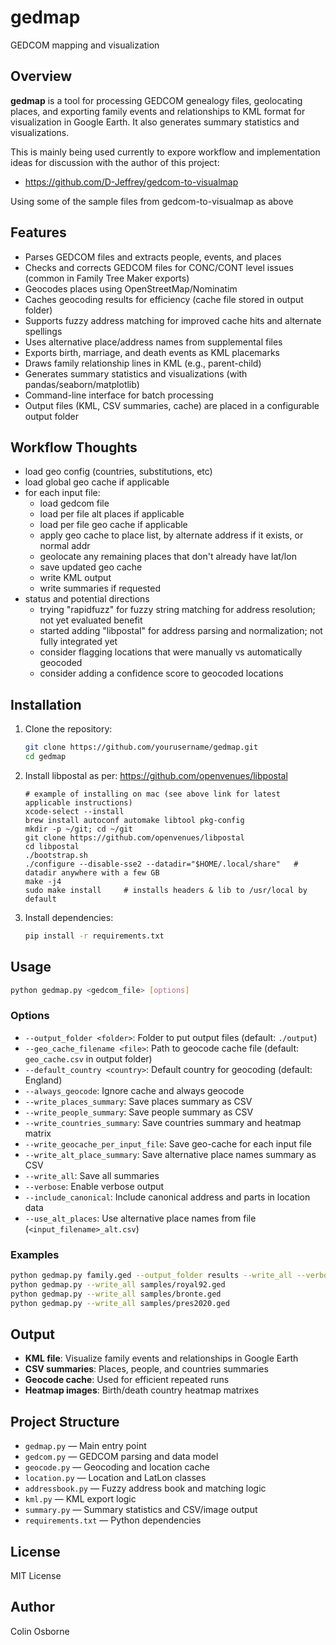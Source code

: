 # gedmap

GEDCOM mapping and visualization

## Overview

**gedmap** is a tool for processing GEDCOM genealogy files, geolocating places, and exporting family events and relationships to KML format for visualization in Google Earth. It also generates summary statistics and visualizations.

This is mainly being used currently to expore workflow and implementation ideas for discussion with the author of this project:
- https://github.com/D-Jeffrey/gedcom-to-visualmap

Using some of the sample files from gedcom-to-visualmap as above

## Features

- Parses GEDCOM files and extracts people, events, and places
- Checks and corrects GEDCOM files for CONC/CONT level issues (common in Family Tree Maker exports)
- Geocodes places using OpenStreetMap/Nominatim
- Caches geocoding results for efficiency (cache file stored in output folder)
- Supports fuzzy address matching for improved cache hits and alternate spellings
- Uses alternative place/address names from supplemental files
- Exports birth, marriage, and death events as KML placemarks
- Draws family relationship lines in KML (e.g., parent-child)
- Generates summary statistics and visualizations (with pandas/seaborn/matplotlib)
- Command-line interface for batch processing
- Output files (KML, CSV summaries, cache) are placed in a configurable output folder

## Workflow Thoughts
- load geo config (countries, substitutions, etc)
- load global geo cache if applicable
- for each input file:
  - load gedcom file
  - load per file alt places if applicable
  - load per file geo cache if applicable
  - apply geo cache to place list, by alternate address if it exists, or normal addr
  - geolocate any remaining places that don't already have lat/lon
  - save updated geo cache
  - write KML output
  - write summaries if requested
- status and potential directions
  - trying "rapidfuzz" for fuzzy string matching for address resolution; not yet evaluated benefit
  - started adding "libpostal" for address parsing and normalization; not fully integrated yet
  - consider flagging locations that were manually vs automatically geocoded
  - consider adding a confidence score to geocoded locations

## Installation

1. Clone the repository:
    ```sh
    git clone https://github.com/yourusername/gedmap.git
    cd gedmap
    ```

2. Install libpostal as per: https://github.com/openvenues/libpostal

    ```
    # example of installing on mac (see above link for latest applicable instructions)
    xcode-select --install
    brew install autoconf automake libtool pkg-config
    mkdir -p ~/git; cd ~/git
    git clone https://github.com/openvenues/libpostal
    cd libpostal
    ./bootstrap.sh
    ./configure --disable-sse2 --datadir="$HOME/.local/share"   # datadir anywhere with a few GB
    make -j4
    sudo make install     # installs headers & lib to /usr/local by default
    ```
    
3. Install dependencies:
    ```sh
    pip install -r requirements.txt
    ```


## Usage

```sh
python gedmap.py <gedcom_file> [options]
```

### Options

- `--output_folder <folder>`: Folder to put output files (default: `./output`)
- `--geo_cache_filename <file>`: Path to geocode cache file (default: `geo_cache.csv` in output folder)
- `--default_country <country>`: Default country for geocoding (default: England)
- `--always_geocode`: Ignore cache and always geocode
- `--write_places_summary`: Save places summary as CSV
- `--write_people_summary`: Save people summary as CSV
- `--write_countries_summary`: Save countries summary and heatmap matrix
- `--write_geocache_per_input_file`: Save geo-cache for each input file
- `--write_alt_place_summary`: Save alternative place names summary as CSV
- `--write_all`: Save all summaries
- `--verbose`: Enable verbose output
- `--include_canonical`: Include canonical address and parts in location data
- `--use_alt_places`: Use alternative place names from file (`<input_filename>_alt.csv`)

### Examples

```sh
python gedmap.py family.ged --output_folder results --write_all --verbose
python gedmap.py --write_all samples/royal92.ged
python gedmap.py --write_all samples/bronte.ged
python gedmap.py --write_all samples/pres2020.ged
```

## Output

- **KML file**: Visualize family events and relationships in Google Earth
- **CSV summaries**: Places, people, and countries summaries
- **Geocode cache**: Used for efficient repeated runs
- **Heatmap images**: Birth/death country heatmap matrixes

## Project Structure

- `gedmap.py` — Main entry point
- `gedcom.py` — GEDCOM parsing and data model
- `geocode.py` — Geocoding and location cache
- `location.py` — Location and LatLon classes
- `addressbook.py` — Fuzzy address book and matching logic
- `kml.py` — KML export logic
- `summary.py` — Summary statistics and CSV/image output
- `requirements.txt` — Python dependencies

## License

MIT License

## Author

Colin Osborne

